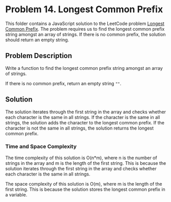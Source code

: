 # Problem 14. Longest Common Prefix

This folder contains a JavaScript solution to the LeetCode problem [Longest Common Prefix](https://leetcode.com/problems/longest-common-prefix/). The problem requires us to find the longest common prefix string amongst an array of strings. If there is no common prefix, the solution should return an empty string.

## Problem Description

Write a function to find the longest common prefix string amongst an array of strings.

If there is no common prefix, return an empty string `""`.

## Solution

The solution iterates through the first string in the array and checks whether each character is the same in all strings. If the character is the same in all strings, the solution adds the character to the longest common prefix. If the character is not the same in all strings, the solution returns the longest common prefix.

### Time and Space Complexity

The time complexity of this solution is O(n*m), where n is the number of strings in the array and m is the length of the first string. This is because the solution iterates through the first string in the array and checks whether each character is the same in all strings.

The space complexity of this solution is O(m), where m is the length of the first string. This is because the solution stores the longest common prefix in a variable.
